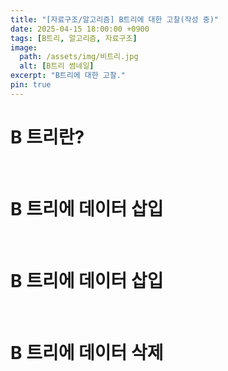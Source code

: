 ```yaml
---
title: "[자료구조/알고리즘] B트리에 대한 고찰(작성 중)"
date: 2025-04-15 18:00:00 +0900
tags: [B트리, 알고리즘, 자료구조]
image:
  path: /assets/img/비트리.jpg
  alt: [B트리 썸네일]
excerpt: "B트리에 대한 고찰."
pin: true
---
```


# B 트리란?
<br>



# B 트리에 데이터 삽입
<br>

# B 트리에 데이터 삽입
<br>

# B 트리에 데이터 삭제
<br>

